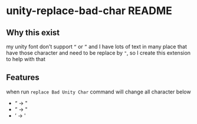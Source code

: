 # unity-replace-bad-char README

## Why this exist

my unity font don't support `“` or `”` and I have lots of text in many place that have those character and need to be replace by `"`, so I create this extension to help with that

## Features

when run `replace Bad Unity Char` command will change all character below

- “ -> "
- ” -> "
- ’ -> '
